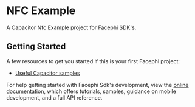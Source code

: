 # NFC Example

A Capacitor Nfc Example project for Facephi SDK's.

## Getting Started

A few resources to get you started if this is your first Facephi project:

- [Useful Capacitor samples](https://github.com/facephi/sdk-mobile-capacitor-samples/tree/master/2.0.0/example-nfc)

For help getting started with Facephi Sdk's development, view the
[online documentation](https://facephi.github.io/sdk-mobile-documentation/docs/capacitor/Mobile_SDK), which offers tutorials,
samples, guidance on mobile development, and a full API reference.
